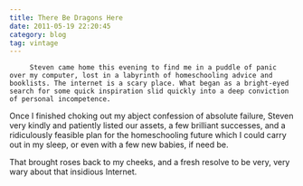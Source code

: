 ```yaml
---
title: There Be Dragons Here
date: 2011-05-19 22:20:45
category: blog
tag: vintage
---
```

         Steven came home this evening to find me in a puddle of panic over my computer, lost in a labyrinth of homeschooling advice and booklists. The internet is a scary place. What began as a bright-eyed search for some quick inspiration slid quickly into a deep conviction of personal incompetence. 

 Once I finished choking out my abject confession of absolute failure, Steven very kindly and patiently listed our assets, a few brilliant successes, and a ridiculously feasible plan for the homeschooling future which I could carry out in my sleep, or even with a few new babies, if need be. 

 That brought roses back to my cheeks, and a fresh resolve to be very, very wary about that insidious Internet. 
